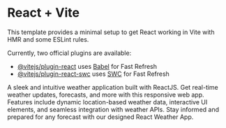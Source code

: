 # React + Vite

This template provides a minimal setup to get React working in Vite with HMR and some ESLint rules.

Currently, two official plugins are available:

- [@vitejs/plugin-react](https://github.com/vitejs/vite-plugin-react/blob/main/packages/plugin-react/README.md) uses [Babel](https://babeljs.io/) for Fast Refresh
- [@vitejs/plugin-react-swc](https://github.com/vitejs/vite-plugin-react-swc) uses [SWC](https://swc.rs/) for Fast Refresh
  

A sleek and intuitive weather application built with ReactJS. Get real-time weather updates, forecasts, and more with this responsive web app. Features include dynamic location-based weather data, interactive UI elements, and seamless integration with weather APIs. Stay informed and prepared for any forecast with our designed React Weather App.

